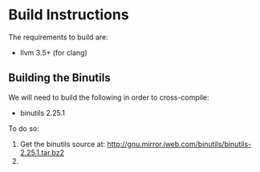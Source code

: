 Build Instructions
==================

The requirements to build are:

  * llvm 3.5+ (for clang)

Building the Binutils
---------------------

We will need to build the following in order to cross-compile:

  * binutils 2.25.1

To do so:

  1. Get the binutils source at:
     http://gnu.mirror.iweb.com/binutils/binutils-2.25.1.tar.bz2
  2. 
